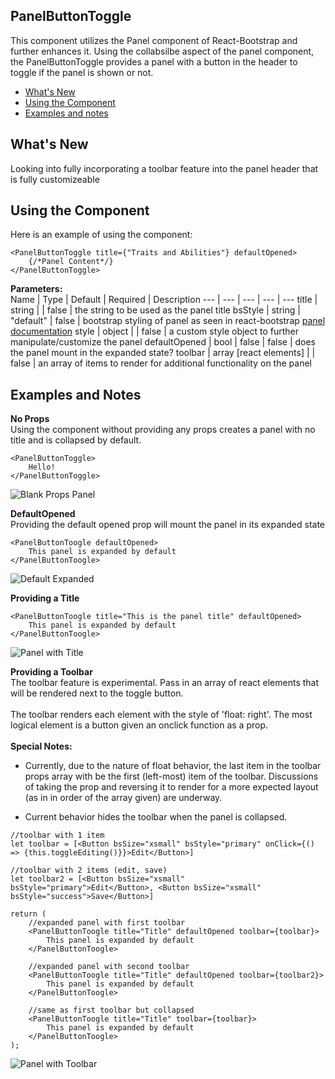 ## PanelButtonToggle
This component utilizes the Panel component of React-Bootstrap and further enhances it. Using the collabsilbe aspect of the panel component, the PanelButtonToggle provides a panel with a button in the header to toggle if the panel is shown or not.

- [What's New](#what's-new)
- [Using the Component](#using-the-component)
- [Examples and notes](#examples-and-notes)


## What's New
Looking into fully incorporating a toolbar feature into the panel header that is fully customizeable

## Using the Component
Here is an example of using the component:
```
<PanelButtonToggle title={"Traits and Abilities"} defaultOpened>
    {/*Panel Content*/}
</PanelButtonToggle> 
```
**Parameters:**<br>
Name | Type | Default | Required | Description
--- | --- | --- | --- | ---
title | string | | false | the string to be used as the panel title
bsStyle | string | "default" | false | bootstrap styling of panel as seen in react-bootstrap [panel documentation](https://react-bootstrap.github.io/components/panel/)
style | object | | false | a custom style object to further manipulate/customize the panel
defaultOpened | bool | false | false | does the panel mount in the expanded state?
toolbar | array [react elements] | | false | an array of items to render for additional functionality on the panel

## Examples and Notes
**No Props**<br>
Using the component without providing any props creates a panel with no title and is collapsed by default.
```
<PanelButtonToggle>
    Hello!
</PanelButtonToggle>
```
![Blank Props Panel](https://i.imgur.com/tPP6fxy.png)

**DefaultOpened**<br>
Providing the default opened prop will mount the panel in its expanded state
```
<PanelButtonToogle defaultOpened>
    This panel is expanded by default
</PanelButtonToogle>
```
![Default Expanded](https://i.imgur.com/0ShUpd9.png)

**Providing a Title**<br>
```
<PanelButtonToogle title="This is the panel title" defaultOpened>
    This panel is expanded by default
</PanelButtonToogle>
```
![Panel with Title](https://i.imgur.com/rJeMvQ2.png)

**Providing a Toolbar**<br>
The toolbar feature is experimental. Pass in an array of react elements that will be rendered next to the toggle button.<br><br>
The toolbar renders each element with the style of 'float: right'. The most logical element is a button given an onclick function as a prop.<br><br>
**Special Notes:**<br>
* Currently, due to the nature of float behavior, the last item in the toolbar props array with be the first (left-most) item of the toolbar. Discussions of taking the prop and reversing it to render for a more expected layout (as in in order of the array given) are underway.

* Current behavior hides the toolbar when the panel is collapsed.
```
//toolbar with 1 item
let toolbar = [<Button bsSize="xsmall" bsStyle="primary" onClick={() => {this.toggleEditing()}}>Edit</Button>]

//toolbar with 2 items (edit, save)
let toolbar2 = [<Button bsSize="xsmall" bsStyle="primary">Edit</Button>, <Button bsSize="xsmall" bsStyle="success">Save</Button>]

return (
    //expanded panel with first toolbar
    <PanelButtonToogle title="Title" defaultOpened toolbar={toolbar}>
        This panel is expanded by default
    </PanelButtonToogle>

    //expanded panel with second toolbar
    <PanelButtonToogle title="Title" defaultOpened toolbar={toolbar2}>
        This panel is expanded by default
    </PanelButtonToogle>

    //same as first toolbar but collapsed
    <PanelButtonToogle title="Title" toolbar={toolbar}>
        This panel is expanded by default
    </PanelButtonToogle>
);
```
![Panel with Toolbar](https://i.imgur.com/vLhArkn.png)